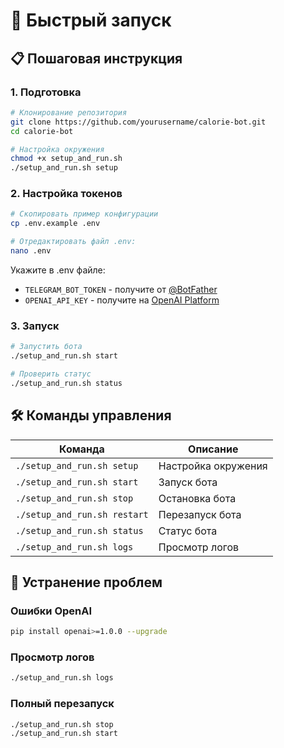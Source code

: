 # 🚀 Быстрый запуск

## 📋 Пошаговая инструкция

### 1. Подготовка
```bash
# Клонирование репозитория
git clone https://github.com/yourusername/calorie-bot.git
cd calorie-bot

# Настройка окружения
chmod +x setup_and_run.sh
./setup_and_run.sh setup
```

### 2. Настройка токенов
```bash
# Скопировать пример конфигурации
cp .env.example .env

# Отредактировать файл .env:
nano .env
```

Укажите в .env файле:
- `TELEGRAM_BOT_TOKEN` - получите от [@BotFather](https://t.me/BotFather)
- `OPENAI_API_KEY` - получите на [OpenAI Platform](https://platform.openai.com/api-keys)

### 3. Запуск
```bash
# Запустить бота
./setup_and_run.sh start

# Проверить статус
./setup_and_run.sh status
```

## 🛠 Команды управления

| Команда | Описание |
|---------|----------|
| `./setup_and_run.sh setup` | Настройка окружения |
| `./setup_and_run.sh start` | Запуск бота |
| `./setup_and_run.sh stop` | Остановка бота |
| `./setup_and_run.sh restart` | Перезапуск бота |
| `./setup_and_run.sh status` | Статус бота |
| `./setup_and_run.sh logs` | Просмотр логов |

## 🐛 Устранение проблем

### Ошибки OpenAI
```bash
pip install openai>=1.0.0 --upgrade
```

### Просмотр логов
```bash
./setup_and_run.sh logs
```

### Полный перезапуск
```bash
./setup_and_run.sh stop
./setup_and_run.sh start
```
